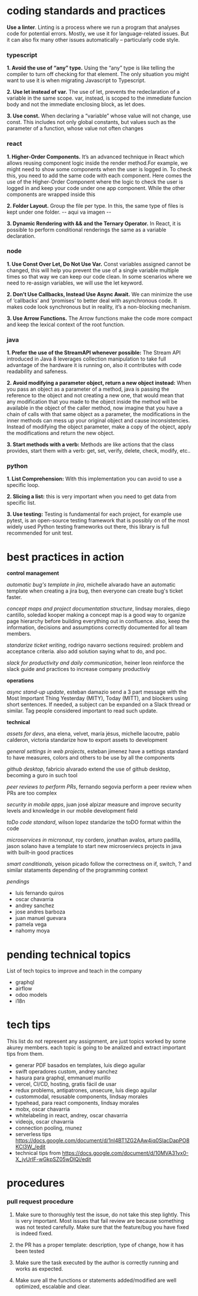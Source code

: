 # coding standards and practices

**Use a linter**. Linting is a process where we run a program that analyses code for potential errors. Mostly, we use it for language-related issues. But it can also fix many other issues automatically – particularly code style.

### **typescript**

**1. Avoid the use of “any” type.** Using the “any” type is like telling the compiler to turn off checking for that element. The only situation you might want to use it is when migrating Javascript to Typescript.

**2. Use let instead of var.** The use of let, prevents the redeclaration of a variable in the same scope. var, instead, is scoped to the immediate funcion body and not the immediate enclosing block, as let does.

**3. Use const.** When declaring a “variable” whose value will not change, use const. This includes not only global constants, but values such as the parameter of a function, whose value not often changes

### **react**
**1. Higher-Order Components.** It’s an advanced technique in React which allows reusing component logic inside the render method.For example, we might need to show some components when the user is logged in. To check this, you need to add the same code with each component. Here comes the use of the Higher-Order Component where the logic to check the user is logged in and keep your code under one app component. While the other components are wrapped inside this

**2. Folder Layout.** Group the file per type. In this, the same type of files is kept under one folder. 
-- aqui va imagen --

**3. Dynamic Rendering with && and the Ternary Operator.** In React, it is possible to perform conditional renderings the same as a variable declaration. 

### **node**
**1. Use Const Over Let, Do Not Use Var.** Const variables assigned cannot be changed, this will help you prevent the use of a single variable multiple times so that way we can keep our code clean. In some scenarios where we need to re-assign variables, we will use the let keyword.

**2. Don’t Use Callbacks, Instead Use Async Await.** We can minimize the use of ‘callbacks’ and ‘promises’ to better deal with asynchronous code. It makes code look synchronous but in reality, it’s a non-blocking mechanism. 

**3. Use Arrow Functions.** The Arrow functions make the code more compact and keep the lexical context of the root function. 

### **java**
**1. Prefer the use of the StreamAPI whenever possible:** The Stream API introduced in Java 8 leverages collection manipulation to take full advantage of the hardware it is running on, also it contributes with code readability and safeness.

**2. Avoid modifying a parameter object, return a new object instead:** When you pass an object as a parameter of a method, java is passing the reference to the object and not creating a new one, that would mean that any modification that you made to the object inside the method will be available in the object of the caller method, now imagine that you have a chain of calls with that same object as a parameter, the modifications in the inner methods can mess up your original object and cause inconsistencies. Instead of modifying the object parameter, make a copy of the object, apply the modifications and return the new object.

**3. Start methods with a verb:** Methods are like actions that the class provides, start them with a verb: get, set, verify, delete, check, modify, etc..

### **python**
**1. List Comprehension:** With this implementation you can avoid to use a specific loop.

**2. Slicing a list:** this is very important when you need to get data from specific list.

**3. Use testing:**  Testing is fundamental for each project, for example use pytest, is an open-source testing framework that is possibly on of the most widely used Python testing frameworks out there, this library is full recommended for unit test.

# best practices in action

**control management**

*automatic bug's template in jira*, michelle alvarado
have an automatic template when creating a jira bug, then everyone can create bug's ticket faster. 

*concept maps and project documentation structure*, lindsay morales, diego cantillo, soledad kooper
making a concept map is a good way to organize page hierarchy before building everything out in confluence. also, keep the information, decisions and assumptions correctly documented for all team members.

*standarize ticket writing*, rodrigo navarro
sections required: problem and acceptance criteria. also add solution saying what to do, and poc. 

*slack for productivity and daily communication*, heiner leon
reinforce the slack guide and practices to increase company productiviy

**operations**

*async stand-up update*, esteban damazio
send a 3 part message with the Most Important Thing Yesterday (MITY), Today (MITT), and blockers using short sentences. If needed, a subject can be expanded on a Slack thread or similar. Tag people considered important to read such update.

**technical**

*assets for devs*, ana elena, velvet, maría jésus, michelle lacoutre, pablo calderon, victoria
standarize how to export assets to development

*general settings in web projects*, esteban jimenez
have a settings standard to have measures, colors and others to be use by all the components

*github desktop*, fabricio alvarado
extend the use of github desktop, becoming a guro in such tool

*peer reviews to perform PRs*, fernando segovia
perform a peer review when PRs are too complex 

*security in mobile apps*, juan josé alpizar
measure and improve security levels and knowledge in our mobile development field

*toDo code standard*, wilson lopez
standarize the toDO format within the code

*microservices in micronaut*, roy cordero, jonathan avalos, arturo padilla, jason solano
have a template to start new microserviecs projects in java with built-in good practices

*smart conditionals*, yeison picado
follow the correctness on if, switch, ? and similar stataments depending of the programming context

*pendings*

*   luis fernando quiros
*   oscar chavarria
*   andrey sanchez
*   jose andres barboza
*   juan manuel guevara
*   pamela vega
*   nahomy moya

# pending technical topics

List of tech topics to improve and teach in the company
*   graphql
*   airflow
*   odoo models
*   i18n

# tech tips


This list do not represent any assignment, are just topics worked by some akurey members. each topic is going to be analized and extract important tips from them. 

*   generar PDF basados en templates, luis diego aguilar
*   swift operadores custom, andrey sanchez
*   hasura para graphql, emmanuel murillo
*   vercel, CI/CD, hosting, gratis fácil de usar
*   redux problems, antipatrones, unsecure, luis diego aguilar
*   custommodal, resusable components, lindsay morales
*   typehead, para react components, lindsay morales
*   mobx, oscar chavarria
*   whitelabeling in react, andrey, oscar chavarria
*   videojs, oscar chavarría
*   connection pooling, rnunez
*   serverless tips https://docs.google.com/document/d/1nl4BT1ZG2AAw4iq0SlacDapPO8KCl3W_/edit
*   technical tips from https://docs.google.com/document/d/10MVA31vx0-X_jvUrIF-wGkpSZ05wDlQi/edit


# procedures

### **pull request procedure**
1. Make sure to thoroughly test the issue, do not take this step lightly. This is very important. Most issues that fail review are because something was not tested carefully. Make sure that the feature/bug you have fixed is indeed fixed.

2. the PR has a proper template: description, type of change, how it has been tested

3. Make sure the task executed by the author is correctly running and works as expected.

4. Make sure all the functions or statements added/modified are well optimized, escalable and clear.


